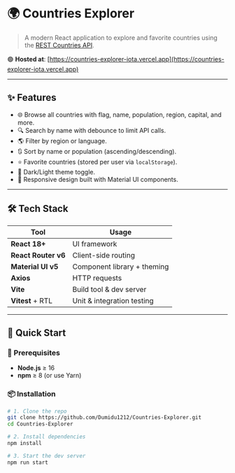 # 🌍 Countries Explorer

> A modern React application to explore and favorite countries using the [REST Countries API](https://restcountries.com/).

🟢 **Hosted at**: [https://countries-explorer-iota.vercel.app](https://countries-explorer-iota.vercel.app)

---

## ✨ Features

- 🌐 Browse all countries with flag, name, population, region, capital, and more.
- 🔍 Search by name with debounce to limit API calls.
- 🌎 Filter by region or language.
- 🔃 Sort by name or population (ascending/descending).
- ⭐ Favorite countries (stored per user via `localStorage`).
- 🌙 Dark/Light theme toggle.
- 📱 Responsive design built with Material UI components.

---

## 🛠️ Tech Stack

| Tool                | Usage                             |
|---------------------|-----------------------------------|
| **React 18+**        | UI framework                     |
| **React Router v6**  | Client-side routing               |
| **Material UI v5**   | Component library + theming       |
| **Axios**            | HTTP requests                     |
| **Vite**             | Build tool & dev server           |
| **Vitest** + RTL     | Unit & integration testing        |

---

## 🚀 Quick Start

### 🔧 Prerequisites

- **Node.js** ≥ 16
- **npm** ≥ 8 (or use Yarn)

### 📦 Installation

```bash
# 1. Clone the repo
git clone https://github.com/Dumidu1212/Countries-Explorer.git
cd Countries-Explorer

# 2. Install dependencies
npm install

# 3. Start the dev server
npm run start
